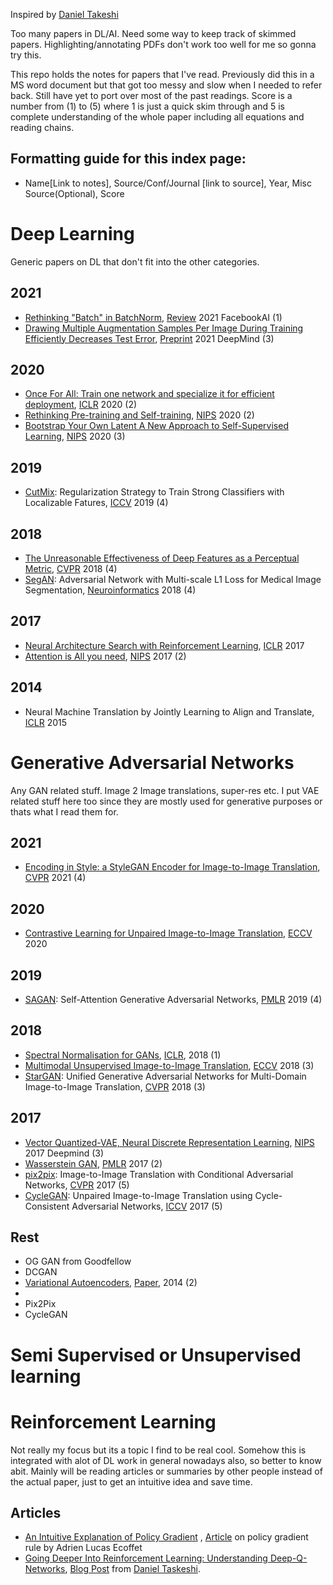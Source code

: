 Inspired by [Daniel Takeshi](https://github.com/DanielTakeshi/Paper_Notes)

Too many papers in DL/AI. Need some way to keep track of skimmed papers. Highlighting/annotating PDFs don't work too well for me so gonna try this.

This repo holds the notes for papers that I've read. Previously did this in a MS word document but that got too messy and slow when I needed to refer back. Still have yet to port over most of the past readings. Score is a number from (1) to (5) where 1 is just a quick skim through and 5 is complete understanding of the whole paper including all equations and reading chains.

## Formatting guide for this index page:
- Name[Link to notes], Source/Conf/Journal [link to source], Year, Misc Source(Optional), Score

# Deep Learning
Generic papers on DL that don't fit into the other categories.
## 2021
- [Rethinking "Batch" in BatchNorm](https://github.com/yeeyangtee/paper-notes/blob/master/deep-learning/rethinking-batch-in-batchnorm.md), [Review](https://arxiv.org/abs/2105.07576) 2021 FacebookAI (1) 
- [Drawing Multiple Augmentation Samples Per Image During Training Efficiently Decreases Test Error](https://github.com/yeeyangtee/paper-notes/blob/master/deep-learning/drawing-multiple-augmentation.md), [Preprint](https://arxiv.org/abs/2105.13343) 2021 DeepMind (3)

## 2020
- [Once For All: Train one network and specialize it for efficient deployment](https://github.com/yeeyangtee/paper-notes/blob/master/deep-learning/once-for-all-train-one-network-and-specialize-it-for-efficient-deployment.md), [ICLR](https://arxiv.org/pdf/1908.09791) 2020 (2)
- [Rethinking Pre-training and Self-training](https://github.com/yeeyangtee/paper-notes/blob/master/deep-learning/rethinking-pretraining-and-self-training.md), [NIPS](https://proceedings.neurips.cc/paper/2020/file/27e9661e033a73a6ad8cefcde965c54d-Paper.pdf) 2020 (2)
- [Bootstrap Your Own Latent A New Approach to Self-Supervised Learning](https://github.com/yeeyangtee/paper-notes/blob/master/deep-learning/bootstrap-your-own-latent.md), [NIPS](https://arxiv.org/abs/2006.07733) 2020 (3)


## 2019 
- [CutMix](https://github.com/yeeyangtee/paper-notes/blob/master/deep-learning/cutmix-regularization.md): Regularization Strategy to Train Strong Classifiers with Localizable Fatures, [ICCV](https://openaccess.thecvf.com/content_ICCV_2019/html/Yun_CutMix_Regularization_Strategy_to_Train_Strong_Classifiers_With_Localizable_Features_ICCV_2019_paper.html) 2019 (4)

## 2018
- [The Unreasonable Effectiveness of Deep Features as a Perceptual Metric](https://github.com/yeeyangtee/paper-notes/blob/master/deep-learning/effectiveness-deep-features-perceptual-metric.md), [CVPR](https://arxiv.org/abs/1801.03924) 2018 (4)
- [SegAN](https://github.com/yeeyangtee/paper-notes/blob/master/deep-learning/segan_adversarial_multiscale_loss_medical_segmentation.md): Adversarial Network with Multi-scale L1 Loss for Medical
Image Segmentation, [Neuroinformatics](https://link.springer.com/article/10.1007/s12021-018-9377-x) 2018 (4)

## 2017
- [Neural Architecture Search with Reinforcement Learning](https://github.com/yeeyangtee/paper-notes/blob/master/deep-learning/neural-architecture-search-with-reinforcement-learning.md), [ICLR](https://arxiv.org/abs/1611.01578) 2017
- [Attention is All you need](https://github.com/yeeyangtee/paper-notes/blob/master/deep-learning/attention-is-all-you-need.md), [NIPS](https://arxiv.org/abs/1706.03762) 2017 (2)

## 2014
- Neural Machine Translation by Jointly Learning to Align and Translate, [ICLR](https://arxiv.org/abs/1409.0473) 2015 

# Generative Adversarial Networks
Any GAN related stuff. Image 2 Image translations, super-res etc. I put VAE related stuff here too since they are mostly used for generative purposes or thats what I read them for.

## 2021
- [Encoding in Style: a StyleGAN Encoder for Image-to-Image Translation](https://github.com/yeeyangtee/paper-notes/blob/master/gans/encoding-in-style.md), [CVPR](https://arxiv.org/abs/2008.00951) 2021 (4)

## 2020
- [Contrastive Learning for Unpaired Image-to-Image Translation](https://github.com/yeeyangtee/paper-notes/blob/master/gans/contrastivei2i.md), [ECCV](https://arxiv.org/abs/2007.15651) 2020


## 2019
- [SAGAN](https://github.com/yeeyangtee/paper-notes/blob/master/gans/self-attention-gan.md): Self-Attention Generative Adversarial Networks, [PMLR](https://proceedings.mlr.press/v97/zhang19d.html) 2019 (4)

## 2018
- [Spectral Normalisation for GANs](https://github.com/yeeyangtee/paper-notes/blob/master/gans/spectral-normalisation-for-gan.md), [ICLR](https://arxiv.org/abs/1802.05957), 2018 (1)
- [Multimodal Unsupervised Image-to-Image Translation](https://github.com/yeeyangtee/paper-notes/blob/master/gans/multimodal-unsupervised-image-to-image-translation.md), [ECCV](http://openaccess.thecvf.com/content_ECCV_2018/papers/Xun_Huang_Multimodal_Unsupervised_Image-to-image_ECCV_2018_paper.pdf) 2018 (3)
- [StarGAN](https://github.com/yeeyangtee/paper-notes/blob/master/gans/stargan.md): Unified Generative Adversarial Networks for Multi-Domain Image-to-Image Translation, [CVPR](http://openaccess.thecvf.com/content_cvpr_2018/papers/Choi_StarGAN_Unified_Generative_CVPR_2018_paper.pdf) 2018 (3)

## 2017
- [Vector Quantized-VAE, Neural Discrete Representation Learning](https://github.com/yeeyangtee/paper-notes/blob/master/gans/vq-vae.md), [NIPS](https://arxiv.org/abs/1711.00937) 2017 Deepmind (3)
- [Wasserstein GAN](https://github.com/yeeyangtee/paper-notes/blob/master/gans/wgan.md), [PMLR](https://arxiv.org/abs/1701.07875) 2017 (2)
- [pix2pix](https://github.com/yeeyangtee/paper-notes/blob/master/gans/pix2pix.md): Image-to-Image Translation with Conditional Adversarial Networks, [CVPR](https://phillipi.github.io/pix2pix/) 2017 (5)
- [CycleGAN](https://github.com/yeeyangtee/paper-notes/blob/master/gans/cyclegan.md): Unpaired Image-to-Image Translation using Cycle-Consistent Adversarial Networks, [ICCV](https://arxiv.org/abs/1703.10593) 2017 (5)


## Rest
- OG GAN from Goodfellow
- DCGAN
- [Variational Autoencoders](https://github.com/yeeyangtee/paper-notes/blob/master/gans/vae.md), [Paper](https://arxiv.org/abs/1312.6114), 2014 (2)
- 
- Pix2Pix
- CycleGAN



# Semi Supervised or Unsupervised learning

# Reinforcement Learning
Not really my focus but its a topic I find to be real cool. Somehow this is integrated with alot of DL work in general nowadays also, so better to know abit. Mainly will be reading articles or summaries by other people instead of the actual paper, just to get an intuitive idea and save time.

## Articles
- [An Intuitive Explanation of Policy Gradient](https://github.com/yeeyangtee/paper-notes/blob/master/reinforcement-learning/an-intuitive-explanation-of-policy-gradient.md)
, [Article](https://towardsdatascience.com/an-intuitive-explanation-of-policy-gradient-part-1-reinforce-aa4392cbfd3c) on policy gradient rule by Adrien Lucas Ecoffet
- [Going Deeper Into Reinforcement Learning: Understanding Deep-Q-Networks](https://github.com/yeeyangtee/paper-notes/blob/master/reinforcement-learning/going-deeper-into-reinforcement-learning-understanding-deepq-networks), [Blog Post](https://danieltakeshi.github.io/2016/12/01/going-deeper-into-reinforcement-learning-understanding-dqn/) from [Daniel Taskeshi](https://danieltakeshi.github.io/).